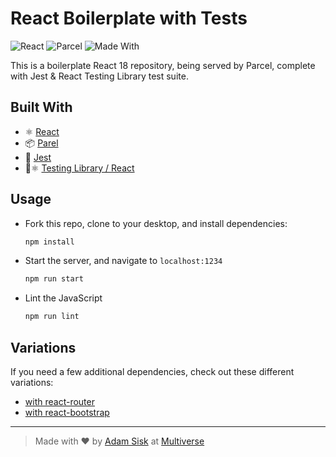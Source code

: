 # React Boilerplate with Tests

![React](https://img.shields.io/badge/React-v18-blue?style=flat) ![Parcel](https://img.shields.io/badge/Parcel-v2-red?style=flat) ![Made With](https://img.shields.io/badge/Made%20With-Love-red?style=flat)


This is a boilerplate React 18 repository, being served by Parcel, complete with Jest & React Testing Library test suite.

## Built With
- ⚛️  [React](https://reactjs.org/)
- 📦  [Parel](https://parceljs.org/)
- 🧪  [Jest](https://jestjs.io/)
- 🧪⚛️  [Testing Library / React](https://testing-library.com/docs/react-testing-library/setup)

## Usage

- Fork this repo, clone to your desktop, and install dependencies:
  ```sh
  npm install
  ```
- Start the server, and navigate to `localhost:1234`
  ```sh
  npm run start
  ```

- Lint the JavaScript
  ```sh
  npm run lint
  ```

## Variations
If you need a few additional dependencies, check out these different variations:

- [with react-router](https://github.com/CalamityAdam/react-boilerplate/tree/react-router)
- [with react-bootstrap](https://github.com/CalamityAdam/react-boilerplate/tree/react-bootstrap)

---

> Made with ♥️ by [Adam Sisk](https://www.github.com/CalamityAdam) at [Multiverse](https://www.multiverse.io/en-US)
